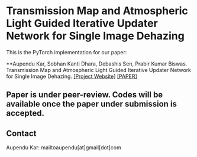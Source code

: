 # Transmission Map and Atmospheric Light Guided Iterative Updater Network for Single Image Dehazing
This is the PyTorch implementation for our paper:

**Aupendu Kar, Sobhan Kanti Dhara, Debashis Sen, Prabir Kumar Biswas. Transmission Map and Atmospheric Light Guided Iterative Updater Network for Single Image Dehazing. [[Project Website]](https://aupendu.github.io/iterative-dehaze) [[PAPER]](https://aupendu.github.io/iterative-dehaze)

## Paper is under peer-review. Codes will be available once the paper under submission is accepted.





## Contact
Aupendu Kar: mailtoaupendu[at]gmail[dot]com
